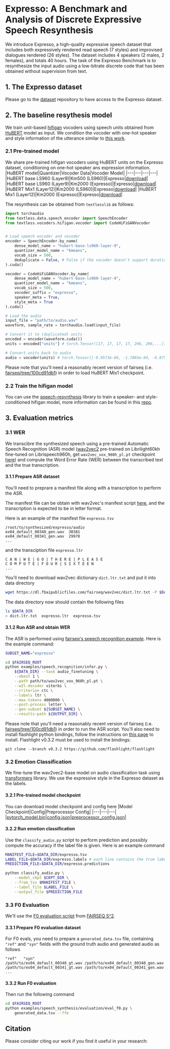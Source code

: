 # Expresso: A Benchmark and Analysis of Discrete Expressive Speech Resynthesis

We introduce Expresso, a high-quality expressive speech dataset that includes both expressively rendered read speech (7 styles) and improvised dialogues rendered (26 styles). The dataset includes 4 speakers (2 males, 2 females), and totals 40 hours. The task of the Expresso Benchmark is to resynthesize the input audio using a low-bitrate discrete code that has been obtained without supervision from text.

## 1. The Expresso dataset
Please go to the [dataset](dataset/) repository to have access to the Expresso dataset.

## 2. The baseline resythesis model
We train unit-based [hifigan](https://arxiv.org/pdf/2010.05646.pdf) vocoders using speech units obtained from [HuBERT](https://arxiv.org/pdf/2106.07447.pdf) model as input. We condition the vocoder with one-hot speaker and style information of the utterance similar to [this work](https://arxiv.org/pdf/2104.00355.pdf).

### 2.1 Pre-trained model
We share pre-trained hifigan vocoders using HuBERT units on the Expresso dataset, conditioning on one-hot speaker ans expression information.
|HuBERT model|Quantizer|Vocoder Data|Vocoder Model|
|---|---|---|---|
|HuBERT base LS960 (Layer9)|Km500 (LS960)|Expresso|[download]()|
|HuBERT base LS960 (Layer9)|Km2000 (Expresso)|Expresso|[download]()|
|HuBERT Mix1 (Layer12)|Km2000 (LS960)|Expresso|[download]()|
|HuBERT Mix1 (Layer12)|Km2000 (Expresso)|Expresso|[download]()|

The resynthesis can be obtained from `textlesslib` as follows:
```python
import torchaudio
from textless.data.speech_encoder import SpeechEncoder
from textless.vocoders.hifigan.vocoder import CodeHiFiGANVocoder


# Load speech encoder and vocoder
encoder = SpeechEncoder.by_name(
    dense_model_name = "hubert-base-ls960-layer-9",
    quantizer_model_name = "kmeans",
    vocab_size = 500,
    deduplicate = False, # False if the vocoder doesn't support duration prediction
).cuda()

vocoder = CodeHiFiGANVocoder.by_name(
    dense_model_name = "hubert-base-ls960-layer-9",
    quantizer_model_name = "kmeans",
    vocab_size = 500,
    vocoder_suffix = "expresso",
    speaker_meta = True,
    style_meta = True
).cuda()

# Load the audio
input_file = "path/to/audio.wav"
waveform, sample_rate = torchaudio.load(input_file)

# Convert it to (duplicated) units
encoded = encoder(waveform.cuda())
units = encoded["units"] # torch.Tensor([17, 17, 17, 17, 296, 296,...])

# Convert units back to audio
audio = vocoder(units) # torch.Tensor([-9.9573e-04, -1.7003e-04, -6.8756e-05,...])
```
Please note that you'll need a reasonably recent version of fairseq (i.e. [fairseq/tree/100cd91db1](https://github.com/facebookresearch/fairseq/tree/100cd91db19bb27277a06a25eb4154c805b10189)) in order to load HuBERT Mix1 checkpoint.

### 2.2 Train the hifigan model
You can use the [speech-resynthesis](https://github.com/facebookresearch/speech-resynthesis) library to train a speaker- and style-conditioned hifigan model, more information can be found in this [repo](https://github.com/facebookresearch/speech-resynthesis/tree/main/examples/expresso).


## 3. Evaluation metrics
### 3.1 WER
We transcibre the synthesized speech using a pre-trained Automatic Speech Recognition (ASR) model ([wav2vec2]((https://github.com/facebookresearch/fairseq/tree/main/examples/wav2vec)) pre-trained on Librilight60kh fine-tuned on Librispeech960h, get `wav2vec_vox_960h_pl.pt` checkpoint [here](https://dl.fbaipublicfiles.com/fairseq/wav2vec/wav2vec_vox_960h_pl.pt)) and compute the Word Error Rate (WER) between the transcribed text and the true transcription.

#### 3.1.1 Prepare ASR dataset
You'll need to preprare a manifest file along with a transcription to perform the ASR.

The manifest file can be obtain with wav2vec's manifest script [here](https://github.com/facebookresearch/fairseq/blob/main/examples/wav2vec/wav2vec_manifest.py), and the transcription is expected to be in letter format.

Here is an example of the manifest file `expresso.tsv`
```
/root/to/synthesized/expresso/audio
ex04_default_00340_gen.wav	30381
ex04_default_00341_gen.wav	29970
...
```
and the transciption file `expresso.ltr`
```
C A N | W E | G O | T H E R E | P L E A S E
C O M P U T E | F O U R | S I X T E E N
...
```

You'll need to download wav2vec dictionary `dict.ltr.txt` and put it into data directory
```bash
wget https://dl.fbaipublicfiles.com/fairseq/wav2vec/dict.ltr.txt -P $DATA_DIR
```

The data directory now should contain the following files
```bash
ls $DATA_DIR
> dict.ltr.txt  expresso.ltr  expresso.tsv
```

#### 3.1.2 Run ASR and obtain WER
The ASR is performed using [fairseq's speech recognition example](https://github.com/facebookresearch/fairseq/tree/main/examples/speech_recognition). Here is the example command:
```bash
SUBSET_NAME="expresso"

cd $FAIRSEQ_ROOT
python examples/speech_recognition/infer.py \
    ${DATA_DIR} --task audio_finetuning \
    --nbest 1 \
    --path path/to/wav2vec_vox_960h_pl.pt \
    --w2l-decoder viterbi \
    --criterion ctc \
    --labels ltr \
    --max-tokens 4000000 \
    --post-process letter \
    --gen-subset ${SUBSET_NAME} \
    --results-path ${OUTPUT_DIR} \
```
Please note that you'll need a reasonably recent version of fairseq (i.e. [fairseq/tree/100cd91db1](https://github.com/facebookresearch/fairseq/tree/100cd91db19bb27277a06a25eb4154c805b10189)) in order to run the ASR script. You'll also need to install flashlight python bindings, follow the instructions on [this page](https://github.com/flashlight/flashlight/tree/e16682fa32df30cbf675c8fe010f929c61e3b833/bindings/python) to install. Flashlight v0.3.2 must be used to install the bindings:
```
git clone --branch v0.3.2 https://github.com/flashlight/flashlight
```

### 3.2 Emotion Classification
We fine-tune the wav2vec2-base model on audio classification task using [transformers](https://github.com/huggingface/transformers/tree/main/examples/pytorch/audio-classification) library. We use the expressive style in the Expresso dataset as the labels.

#### 3.2.1 Pre-trained model checkpoint
You can download model checkpoint and config here
|Model Checkpoint|Config|Preprocessor Config|
|---|---|---|
|[pytorch_model.bin]()|[config.json]()|[preprocessor_config.json]()|

#### 3.2.2 Run emotion classification
Use the `classify_audio.py` script to perform prediction and possibly compute the accuracy if the label file is given. Here is an example command
```bash
MANIFEST_FILE=$DATA_DIR/expresso.tsv
LABEL_FILE=$DATA_DIR/expresso.labels # each line contains the true label of the corresponding audio in the manifest file
PREDICTION_FILE=$DATA_DIR/expresso.predictions

python classify_audio.py \
    --model_ckpt $CKPT_DIR \
    --from_tsv $MANIFEST_FILE \
    --label_file $LABEL_FILE \
    --output_file $PREDICTION_FILE
```

### 3.3 F0 Evaluation
We'll use the [F0 evaluation script](https://github.com/facebookresearch/fairseq/blob/main/examples/speech_synthesis/evaluation/eval_f0.py) from [FAIRSEQ S^2](https://github.com/facebookresearch/fairseq/tree/main/examples/speech_synthesis).

#### 3.3.1 Prepare F0 evaluation dataset
For F0 evals, you need to prepare a `generated_data.tsv` file, containing `"ref"` and `"syn"` fields with the ground truth audio and generated audio as follows
```
"ref"   "syn"
/path/to/ex04_default_00340_gt.wav /path/to/ex04_default_00340_gen.wav
/path/to/ex04_default_00341_gt.wav /path/to/ex04_default_00341_gen.wav
...
```

#### 3.3.2 Run F0 evaluation
Then run the following command
```bash
cd $FAIRSEQ_ROOT
python examples/speech_synthesis/evaluation/eval_f0.py \
    generated_data.tsv --ffe
```


## Citation
Please consider citing our work if you find it useful in your research:
```
```
